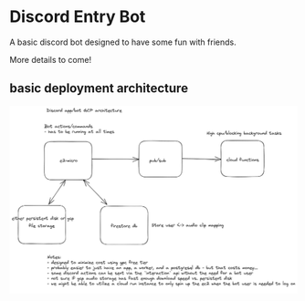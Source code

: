 # Discord Entry Bot

A basic discord bot designed to have some fun with friends. 

More details to come!

## basic deployment architecture

![](./discord_app_architecture.png)